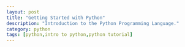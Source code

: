 ```yaml
---
layout: post
title: "Getting Started with Python"
description: "Introduction to the Python Programming Language."
category: python 
tags: [python,intro to python,python tutorial]
---
```




